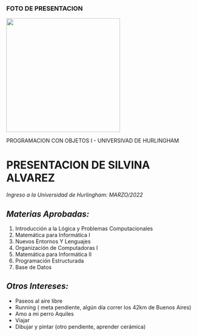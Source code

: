 ### FOTO DE PRESENTACION 
<img src="https://user-images.githubusercontent.com/129340680/229311913-ffe584d8-33c9-4f30-9b39-d3da9030187a.jpeg" width="300" height="300">


PROGRAMACION CON OBJETOS I - UNIVERSIVAD DE HURLINGHAM
# PRESENTACION DE SILVINA ALVAREZ

_Ingreso a la Universidad de Hurlingham: MARZO/2022_
## _Materias Aprobadas:_
1. Introducción a la Lógica y Problemas Computacionales
2. Matemática  para Informática I
3. Nuevos Entornos Y Lenguajes
4. Organización de Computadoras I
5. Matemática  para Informática II
6. Programación Estructurada
7. Base de Datos

## _Otros Intereses:_
- Paseos al aire libre
- Running ( meta pendiente, algún día correr los 42km de Buenos Aires)
- Amo a mi perro Aquiles
- Viajar
- Dibujar y pintar (otro pendiente, aprender cerámica)

